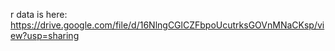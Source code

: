 
r data is here: https://drive.google.com/file/d/16NlngCGlCZFbpoUcutrksGOVnMNaCKsp/view?usp=sharing
